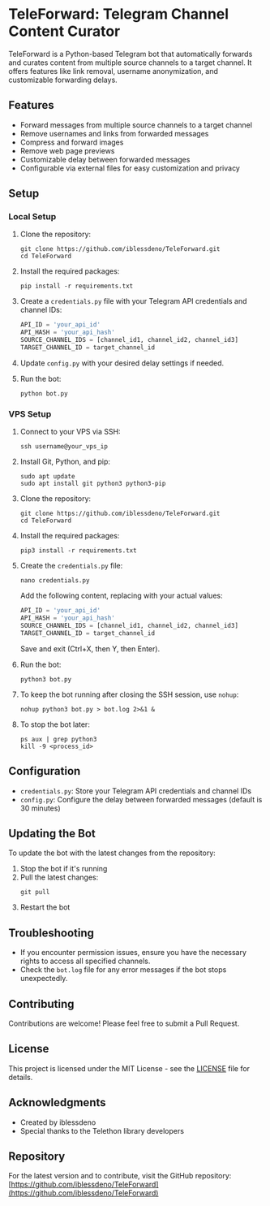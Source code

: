 # TeleForward: Telegram Channel Content Curator

TeleForward is a Python-based Telegram bot that automatically forwards and curates content from multiple source channels to a target channel. It offers features like link removal, username anonymization, and customizable forwarding delays.

## Features

- Forward messages from multiple source channels to a target channel
- Remove usernames and links from forwarded messages
- Compress and forward images
- Remove web page previews
- Customizable delay between forwarded messages
- Configurable via external files for easy customization and privacy

## Setup

### Local Setup

1. Clone the repository:
   ```
   git clone https://github.com/iblessdeno/TeleForward.git
   cd TeleForward
   ```

2. Install the required packages:
   ```
   pip install -r requirements.txt
   ```

3. Create a `credentials.py` file with your Telegram API credentials and channel IDs:
   ```python
   API_ID = 'your_api_id'
   API_HASH = 'your_api_hash'
   SOURCE_CHANNEL_IDS = [channel_id1, channel_id2, channel_id3]
   TARGET_CHANNEL_ID = target_channel_id
   ```

4. Update `config.py` with your desired delay settings if needed.

5. Run the bot:
   ```
   python bot.py
   ```
### VPS Setup

1. Connect to your VPS via SSH:
   ```
   ssh username@your_vps_ip
   ```

2. Install Git, Python, and pip:
   ```
   sudo apt update
   sudo apt install git python3 python3-pip
   ```

3. Clone the repository:
   ```
   git clone https://github.com/iblessdeno/TeleForward.git
   cd TeleForward
   ```

4. Install the required packages:
   ```
   pip3 install -r requirements.txt
   ```

5. Create the `credentials.py` file:
   ```
   nano credentials.py
   ```
   Add the following content, replacing with your actual values:
   ```python
   API_ID = 'your_api_id'
   API_HASH = 'your_api_hash'
   SOURCE_CHANNEL_IDS = [channel_id1, channel_id2, channel_id3]
   TARGET_CHANNEL_ID = target_channel_id
   ```
   Save and exit (Ctrl+X, then Y, then Enter).

6. Run the bot:
   ```
   python3 bot.py
   ```

7. To keep the bot running after closing the SSH session, use `nohup`:
   ```
   nohup python3 bot.py > bot.log 2>&1 &
   ```

8. To stop the bot later:
   ```
   ps aux | grep python3
   kill -9 <process_id>
   ```

## Configuration

- `credentials.py`: Store your Telegram API credentials and channel IDs
- `config.py`: Configure the delay between forwarded messages (default is 30 minutes)

## Updating the Bot

To update the bot with the latest changes from the repository:

1. Stop the bot if it's running
2. Pull the latest changes:
   ```
   git pull
   ```
3. Restart the bot

## Troubleshooting

- If you encounter permission issues, ensure you have the necessary rights to access all specified channels.
- Check the `bot.log` file for any error messages if the bot stops unexpectedly.

## Contributing

Contributions are welcome! Please feel free to submit a Pull Request.

## License

This project is licensed under the MIT License - see the [LICENSE](LICENSE) file for details.

## Acknowledgments

- Created by iblessdeno
- Special thanks to the Telethon library developers

## Repository

For the latest version and to contribute, visit the GitHub repository:
[https://github.com/iblessdeno/TeleForward](https://github.com/iblessdeno/TeleForward)